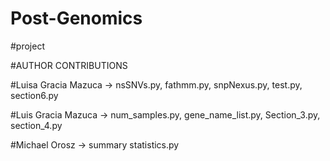 # Post-Genomics
#project

#AUTHOR CONTRIBUTIONS

#Luisa Gracia Mazuca -> nsSNVs.py, fathmm.py, snpNexus.py, test.py, section6.py

#Luis Gracia Mazuca -> num_samples.py, gene_name_list.py, Section_3.py, section_4.py

#Michael Orosz -> summary statistics.py
